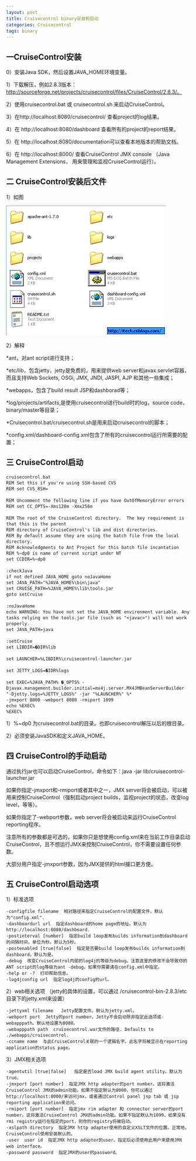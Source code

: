```yaml
---
layout: post
title: Cruisecontrol binary安装和启动
categories: Cruisecontrol
tags: binary
---
```


## 一CruiseControl安装

0）安装Java SDK，然后设置JAVA_HOME环境变量。

1）下载解压，例如2.8.3版本：http://sourceforge.net/projects/cruisecontrol/files/CruiseControl/2.8.3/。

2）使用cruisecontrol.bat 或 cruisecontrol.sh 来启动CruiseControl。

3）在http://localhost:8080/cruisecontrol/ 查看project的log结果。

4）在 http://localhost:8080/dashboard 查看所有的project的report结果。

5）在 http://localhost:8080/documentation可以查看本地版本的帮助文档。

6）在 http://localhost:8000/ 查看CruiseControl JMX console （Java Management Extensions， 用来管理和监视CruiseControl运行）。

 

## 二 CruiseControl安装后文件

1）如图

<img src="/media/img/cruisecontrol-install.jpg">

2）解释

*ant，对ant script进行支持；

*etc/lib，包含jetty，jetty是免费的，用来提供web server和javax.servlet容器，而且支持Web Sockets, OSGi, JMX, JNDI, JASPI, AJP 和其他一些集成；

*webapps，包含了build result JSP和dashborad等；

*log/projects/artifacts,是使用cruisecontrol进行build时的log，source code，binary/master等目录；

*Cruisecontrol.bat/cruisecontrol.sh是用来启动cruisecontrol的脚本；

*config.xml/dashboard-config.xml包含了所有的cruisecontrol运行所需要的配置；

## 三 CruiseControl启动

    cruisecontrol.bat
    REM Set this if you're using SSH-based CVS
    REM set CVS_RSH=

    REM Uncomment the following line if you have OutOfMemoryError errors
    REM set CC_OPTS=-Xms128m -Xmx256m

    REM The root of the CruiseControl directory.  The key requirement is that this is the parent
    REM directory of CruiseControl's lib and dist directories.
    REM By default assume they are using the batch file from the local directory.
    REM Acknowledgments to Ant Project for this batch file incantation
    REM %~dp0 is name of current script under NT
    set CCDIR=%~dp0

    :checkJava
    if not defined JAVA_HOME goto noJavaHome
    set JAVA_PATH="%JAVA_HOME%\bin\java"
    set CRUISE_PATH=%JAVA_HOME%\lib\tools.jar
    goto setCruise

    :noJavaHome
    echo WARNING: You have not set the JAVA_HOME environment variable. Any tasks relying on the tools.jar file (such as "<javac>") will not work properly.
    set JAVA_PATH=java

    :setCruise
    set LIBDIR=�DIR%lib

    set LAUNCHER=%LIBDIR%\cruisecontrol-launcher.jar

    set JETTY_LOGS=�IDR%logs

    set EXEC=%JAVA_PATH% �_OPTS% -Djavax.management.builder.initial=mx4j.server.MX4JMBeanServerBuilder "-Djetty.logs=%JETTY_LOGS%" -jar "%LAUNCHER%" %*
    -jmxport 8000 -webport 8080 -rmiport 1099
    echo %EXEC%
    %EXEC%

1）%~dp0 为cruisecontrol.bat的目录。也即cruisecontrol解压以后的根目录。

2）必须安装JavaSDK和定义JAVA_HOME。

 

## 四 CruiseControl的手动启动

通过执行jar也可以启动CruiseControl，命令如下：java -jar lib/cruisecontrol-launcher.jar

如果你指定-jmxport和-rmiport或者其中之一，JMX server将会被启动，可以被用来控制CruiseControl（强制启动project builds，监视project的状态，改变log level，等等）。

如果你指定了-webport参数，web server将会被启动来运行CruiseControl reporting程序。

注意所有的参数都是可选的，如果你只是想使用config.xml来在当前工作目录启动CruiseControl，且不想运行JMX来控制CruiseControl，你不需要设置任何参数。

大部分用户指定-jmxport参数，因为JMX提供的html接口更方便。

## 五 CruiseControl启动选项

1）标准选项

    -configfile filename  相对路径来指定CruiseControl的配置文件，默认为"config.xml".
    -dashboardurl url  指定dashboard的home page的地址。默认为http://localhost:8080/dashboard.
    -postinterval [number]  指定build loop发布builds information到dashboard的间隔时间，单位为秒。默认为5秒。
    -postenabled [true|false]  指定是否要build loop发布builds information到dashboard。默认为是。
    -debug  改变CruiseControl内部的log4j的等级为debug。注意这里的修改不会导致你的ANT script的log等级为ant -debug，如果你需要请在config.xml中指定。 
    -help or -?  打印帮助信息。
    -log4jconfig url  指定log4j的config的url。

2）web相关选项 （jetty的具体的设置，可以通过 /cruisecontrol-bin-2.8.3/etc目录下的jetty.xml来设置）

    -jettyxml filename   Jetty配置文件。默认为jetty.xml。  
    -webport port  Jetty的port number。Jetty不会启动除非指定此选项或-webapppath。默认地设置为8080。
    -webapppath path  cruisecontrol.war文件的路径. Defaults to ./webapps/cruisecontrol.
    -ccname name  与此CruiseControl关联的一个逻辑名字。此名字将被显示在reporting application的status page。  

3）JMX相关选项

    -agentutil [true|false]   指定是否load JMX build agent utility。默认为true。
    -jmxport [port number]  指定JMX http adapter的port number。这将激活CruiseControl JMX的admin功能。如果不指定默认为8000，你可以通过http://localhost:8000/来访问jmx，或者通过Control panel jsp tab 或 jsp reporting application来访问。
    -rmiport [port number]  指定jmx rim adapter 和 connector server的port number。这将激活CruiseControl JMX的admin功能。如果不指定默认为1099，如果没有rmi registry运行在指定的port，则你的registry将被启动。
    -xslpath directory  指定JMX http adapter使用的自定义XSLT文件的位置。正常地，CruiseControl使用安装默认的。
    -user  user id  指定JMX http adapter的user。指定后必须使用此用户来使用JMX web interface。
    -password password  指定JMX的user的password。  
